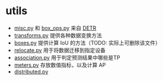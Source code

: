 # utils

- [misc.py](./misc.py) 和 [box_ops.py](./box_ops.py) 来自 [DETR](https://github.com/facebookresearch/detr/)
- [transforms.py](./transforms.py) 提供各种数据变换方法
- [boxes.py](./boxes.py) 提供计算 IoU 的方法（TODO: 实际上可删除该文件）
- [relocate.py](./relocate.py) 用于将数据迁移到指定设备
- [association.py](./association.py) 用于判定预测结果中哪些是TP
- [meters.py](./meters.py) 存放数值指标，以及计算 AP
- [distributed.py](./distributed.py)
